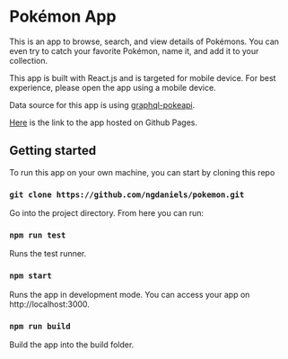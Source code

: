 # Pokémon App
This is an app to browse, search, and view details of Pokémons.
You can even try to catch your favorite Pokémon, name it, and add it to your collection.

This app is built with React.js and is targeted for mobile device. For best experience, please open the app using a mobile device.

Data source for this app is using [graphql-pokeapi](https://github.com/mazipan/graphql-pokeapi).

[Here](https://ngdaniels.github.io/pokemon/#/) is the link to the app hosted on Github Pages.


## Getting started
To run this app on your own machine, you can start by cloning this repo

### `git clone https://github.com/ngdaniels/pokemon.git`

Go into the project directory. From here you can run:

### `npm run test`
Runs the test runner.

### `npm start`
Runs the app in development mode. You can access your app on http://localhost:3000.

### `npm run build`
Build the app into the build folder.